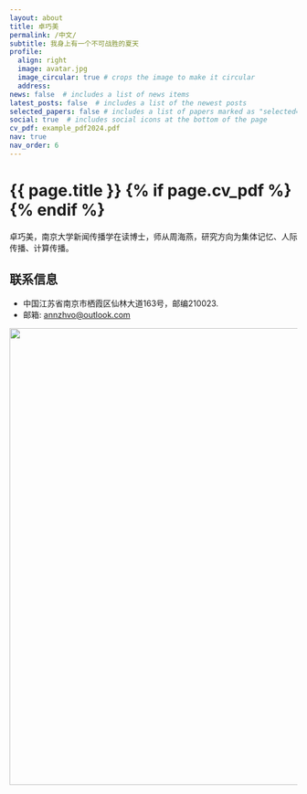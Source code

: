 ```yaml
---
layout: about
title: 卓巧美
permalink: /中文/
subtitle: 我身上有一个不可战胜的夏天
profile:
  align: right
  image: avatar.jpg
  image_circular: true # crops the image to make it circular
  address: 
news: false  # includes a list of news items
latest_posts: false  # includes a list of the newest posts
selected_papers: false # includes a list of papers marked as "selected={true}"
social: true  # includes social icons at the bottom of the page
cv_pdf: example_pdf2024.pdf
nav: true
nav_order: 6
---
```



<h1 class="post-title">{{ page.title }} {% if page.cv_pdf %}<a href="{{ page.cv_pdf | prepend: 'assets/pdf/' | relative_url}}" target="_blank" rel="noopener noreferrer" class="float-right"><i class="fas fa-file-pdf"></i></a>{% endif %}</h1>


卓巧美，南京大学新闻传播学在读博士，师从周海燕，研究方向为集体记忆、人际传播、计算传播。

## 联系信息
- 中国江苏省南京市栖霞区仙林大道163号，邮编210023.
- 邮箱: annzhvo@outlook.com

<a href="https://github.com/SocratesClub/SocratesClub.github.io/edit/master/_pages/%E4%B8%AD%E6%96%87.md">
  <img src="https://user-images.githubusercontent.com/543384/192227995-fdb3a693-2f68-4dc4-b9bd-06053066322f.png" width = "800" align="middle" />
</a>

